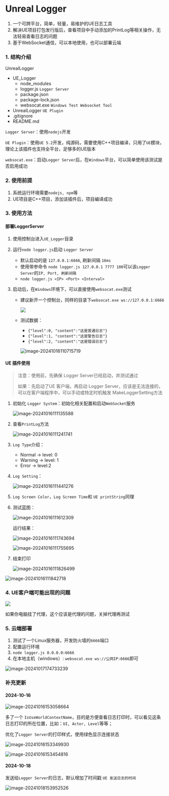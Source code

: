 # Unreal Logger

1. 一个可跨平台，简单，轻量，易维护的UE日志工具
2. 解决UE项目打包发行版后，查看项目中手动添加的PrintLog等相关操作，无法轻易查看日志的问题
3. 基于WebSocket通信，可以本地使用，也可以部署云端



### 1. 结构介绍

UnrealLogger

- UE_Logger
  - node_modules
  - logger.js `Logger Server`
  - package.json
  - package-lock.json
  - websocat.exe `Windows Test Websocket Tool`
- UnrealLogger `UE Plugin`
- .gitignore
- README.md



`Logger Server`：使用`nodejs`开发

`UE Plugin`：使用`UE 5.2`开发，纯源码，需要使用C++项目编译，只用了`UE`模块，理论上该插件也支持全平台，足够多的UE版本

`websocat.exe`：启动`Logger Server`后，在`Windows`平台，可以简单使用该测试是否启用成功



### 2. 使用前提

1. 系统运行环境需要`nodejs, npm`等
2. UE项目是C++项目，添加该插件后，项目编译成功



### 3. 使用方法

#### 部署LoggerServer

1. 使用控制台进入`UE_Logger`目录

2. 运行`node logger.js`启动 `Logger Server`

   - 默认启动的是 `127.0.0.1:6666`, 刷新间隔 `16ms`
   - 使用带参命令 `node logger.js 127.0.0.1 7777 100`可以该`Logger Server`的`IP, Port, 刷新间隔`
   - `node logger.js <IP> <Port> <Interval>`

3. 启动后，在`Windows`环境下，可以直接使用`websocat.exe`测试

   - 建议新开一个控制台，同样的目录下`websocat.exe ws://127.0.0.1:6666`

     ![](README.assets/image-20241016110348961.png)

   - 测试数据：

     - `{"level":0, "content":"这是普通日志"}`
     - `{"level":1, "content":"这是警告日志"}`
     - `{"level":2, "content":"这是错误日志"}`

     ![image-20241016110715719](README.assets/image-20241016110715719.png)



#### UE 插件使用

>注意：使用前，先确保 Logger Server已经启动，并测试通过
>
>如果：先启动了UE 客户端，再启动 Logger Server，应该是无法连接的，可以在客户端程序中，可以手动或特定时机触发 MakeLoggerSetting方法



1. 初始化 `Logger System`：初始化相关配置和启动`WebSocket`服务

   ![image-20241016111135588](README.assets/image-20241016111135588.png)

2. 查看`PrintLog`方法

   ![image-20241016111241741](README.assets/image-20241016111241741.png)

3. `Log Type`介绍：

   - Normal -> level: 0
   - Warning -> level: 1
   - Error -> level:2

4. `Log Setting`：

   ![image-20241016111441276](README.assets/image-20241016111441276.png)

5. `Log Screen Color`，`Log Screen Time`和 `UE printString`同理

6. 测试蓝图：

   ![image-20241016111612309](README.assets/image-20241016111612309.png)

   运行结果：

   ![image-20241016111743694](README.assets/image-20241016111743694.png)

   ![image-20241016111755695](README.assets/image-20241016111755695.png)

7. 结束打印

   ![image-20241016111826499](README.assets/image-20241016111826499.png)

![image-20241016111842718](README.assets/image-20241016111842718.png)



### 4. UE客户端可能出现的问题

![](README.assets/image-20241016111643096.png)

如果你电脑挂了代理，这个应该是代理的问题，关掉代理再测试



### 5. 云端部署

1. 测试了一个Linux服务器，开发防火墙的`6666`端口
2. 配置运行环境
3. `node logger.js 0.0.0.0:6666`
4. 在本地主机（windows）: `websocat.exe ws://公网IP:6666`即可

![image-20241017174733239](README.assets/image-20241017174733239.png)



### 补充更新

#### 2024-10-16

![image-20241016153058664](README.assets/image-20241016153058664.png)

多了一个 `IsUseWorldContextName`，目的是方便查看日志打印时，可以看见这条日志打印的所在位置，比如：`UI, Actor, Level`等等；

优化了`Logger Server`的打印样式，使用绿色显示连接状态

![image-20241016153349930](README.assets/image-20241016153349930.png)

![image-20241016153454816](README.assets/image-20241016153454816.png)



#### 2024-10-18

发送给`Logger Server`的日志，默认增加了时间戳 `UE 发送日志的时间`

![image-20241018153952526](README.assets/image-20241018153952526.png)

